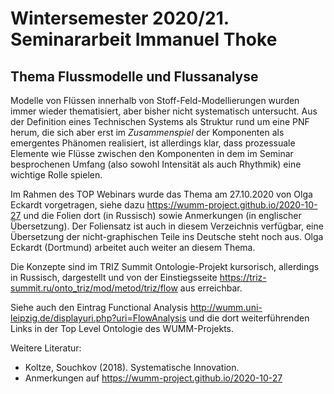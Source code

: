 # Wintersemester 2020/21. Seminararbeit Immanuel Thoke

## Thema Flussmodelle und Flussanalyse

Modelle von Flüssen innerhalb von Stoff-Feld-Modellierungen wurden immer
wieder thematisiert, aber bisher nicht systematisch untersucht. Aus der
Definition eines Technischen Systems als Struktur rund um eine PNF herum, die
sich aber erst im _Zusammenspiel_ der Komponenten als emergentes Phänomen
realisiert, ist allerdings klar, dass prozessuale Elemente wie Flüsse zwischen
den Komponenten in dem im Seminar besprochenen Umfang (also sowohl Intensität
als auch Rhythmik) eine wichtige Rolle spielen.

Im Rahmen des TOP Webinars wurde das Thema am 27.10.2020 von Olga Eckardt
vorgetragen, siehe dazu <https://wumm-project.github.io/2020-10-27> und die
Folien dort (in Russisch) sowie Anmerkungen (in englischer Übersetzung).  Der
Foliensatz ist auch in diesem Verzeichnis verfügbar, eine Übersetzung der
nicht-graphischen Teile ins Deutsche steht noch aus.  Olga Eckardt (Dortmund)
arbeitet auch weiter an diesem Thema.

Die Konzepte sind im TRIZ Summit Ontologie-Projekt kursorisch, allerdings in
Russisch, dargestellt und von der Einstiegsseite
<https://triz-summit.ru/onto_triz/mod/metod/triz/flow> aus erreichbar.

Siehe auch den Eintrag Functional Analysis
<http://wumm.uni-leipzig.de/displayuri.php?uri=FlowAnalysis> und die dort
weiterführenden Links in der Top Level Ontologie des WUMM-Projekts.

Weitere Literatur:
* Koltze, Souchkov (2018). Systematische Innovation.
* Anmerkungen auf <https://wumm-project.github.io/2020-10-27>